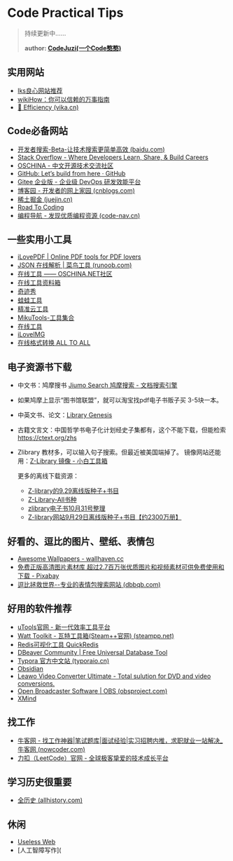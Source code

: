 # Code Practical Tips

> 持续更新中……
>
> **author: [CodeJuzi(一个Code憨憨)](https://github.com/dingxinliang88)**

## 实用网站

- [lks良心网站推荐](https://lkssite.vip/)
- [wikiHow：你可以信赖的万事指南](https://zh.wikihow.com/首页)
- [🔔 Efficiency (vika.cn)](https://spcqwserdvymm.com.vika.cn/share/shryNwH3HRgvzMTaZVAGx/fodkuzz5eaw0w)



## Code必备网站

- [开发者搜索-Beta-让技术搜索更简单高效 (baidu.com)](https://kaifa.baidu.com/)
- [Stack Overflow - Where Developers Learn, Share, & Build Careers](https://stackoverflow.com/)
- [OSCHINA - 中文开源技术交流社区](https://www.oschina.net/)
- [GitHub: Let’s build from here · GitHub](https://github.com/)
- [Gitee 企业版 - 企业级 DevOps 研发效能平台](https://gitee.com/enterprises)
- [博客园 - 开发者的网上家园 (cnblogs.com)](https://www.cnblogs.com/)
- [稀土掘金 (juejin.cn)](https://juejin.cn/)
- [Road To Coding](https://r2coding.com/#/README)
- [编程导航 - 发现优质编程资源 (code-nav.cn)](https://www.code-nav.cn/)



## 一些实用小工具

- [iLovePDF | Online PDF tools for PDF lovers](https://www.ilovepdf.com/)
- [JSON 在线解析 | 菜鸟工具 (runoob.com)](https://c.runoob.com/front-end/53/)
- [在线工具 —— OSCHINA.NET社区](https://tool.oschina.net/)
- [在线工具资料箱](https://www.toolzl.com/)
- [奇迹秀](https://www.qijishow.com/)
- [蛙蛙工具](https://www.iamwawa.cn/)
- [精准云工具](https://jingzhunyun.com/)
- [MikuTools-工具集合](https://tools.miku.ac/)
- [在线工具](https://tool.lu/)
- [iLoveIMG](https://www.iloveimg.com/zh-cn)
- [在线格式转换 ALL TO ALL](https://www.alltoall.net/)



## 电子资源书下载

- 中文书：鸠摩搜书 [Jiumo Search 鸠摩搜索 - 文档搜索引擎](https://www.jiumodiary.com/)

- 如果鸠摩上显示“图书馆联盟”，就可以淘宝找pdf电子书贩子买 3-5块一本。

- 中英文书、论文：[Library Genesis](https://libgen.unblockit.nz)

- 古籍文言文：中国哲学书电子化计划经史子集都有，这个不能下载，但能检索 https://ctext.org/zhs

- Zlibrary 教材多，可以输入句子搜索。但最近被美国端掉了。
  镜像网站还能用：[Z-Library 镜像 - 小白工具箱](https://www.ooopn.com/tool/zlibrary/?source=timeline&dt_platform=wechat_friends&dt_dapp=1)

  更多的离线下载资源：

  - [Z-library的9.29离线版种子+书目](https://www.aliyundrive.com/s/9tLs9mhbpF3)
  - [Z-Library-All书种](https://www.aliyundrive.com/s/PZcKvCqCnzn)
  - [zlibrary电子书10月31号整理](https://www.aliyundrive.com/s/KMBUF47M2ab)
  - [Z-library网站9月29日离线版种子+书目【约2300万册】](https://www.aliyundrive.com/s/a3Tgi7YFu6J)



## 好看的、逗比的图片、壁纸、表情包

- [Awesome Wallpapers - wallhaven.cc](https://wallhaven.cc/)
- [免费正版高清图片素材库 超过2.7百万张优质图片和视频素材可供免费使用和下载 - Pixabay](https://pixabay.com/zh/)
- [逗比拯救世界--专业的表情包搜索网站 (dbbqb.com)](https://www.dbbqb.com/)



## 好用的软件推荐

- [uTools官网 - 新一代效率工具平台](https://www.u.tools/)
- [Watt Toolkit - 瓦特工具箱(Steam++官网) (steampp.net)](https://steampp.net/)
- [Redis可视化工具 QuickRedis](https://github.com/quick123official/quick_redis_blog/)
- [DBeaver Community | Free Universal Database Tool](https://dbeaver.io/)
- [Typora 官方中文站 (typoraio.cn)](https://www.typoraio.cn/)
- [Obsidian](https://obsidian.md/)
- [Leawo Video Converter Ultimate - Total sulution for DVD and video conversions.](https://www.leawo.com/pro/video-converter-ultimate.html)
- [Open Broadcaster Software | OBS (obsproject.com)](https://obsproject.com/)
- [XMind](https://xmind.cn/)



## 找工作

- [牛客网 - 找工作神器|笔试题库|面试经验|实习招聘内推，求职就业一站解决_牛客网 (nowcoder.com)](https://www.nowcoder.com/)
- [力扣（LeetCode）官网 - 全球极客挚爱的技术成长平台](https://leetcode.cn/)



## 学习历史很重要

- [全历史 (allhistory.com)](https://www.allhistory.com/)



## 休闲

- [Useless Web](https://theuselessweb.com/)
- [人工智障写作](